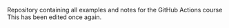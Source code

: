Repository containing all examples and notes for the GitHub Actions course This has been edited once again.
